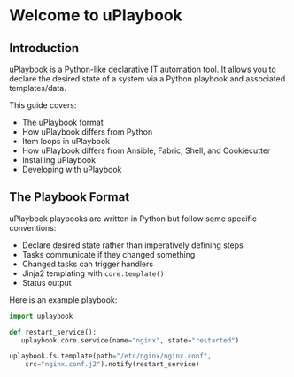# Welcome to uPlaybook

## Introduction

uPlaybook is a Python-like declarative IT automation tool. It allows you to declare the desired state of a system via a Python playbook and associated templates/data.

This guide covers:

- The uPlaybook format
- How uPlaybook differs from Python
- Item loops in uPlaybook
- How uPlaybook differs from Ansible, Fabric, Shell, and Cookiecutter
- Installing uPlaybook
- Developing with uPlaybook

## The Playbook Format

uPlaybook playbooks are written in Python but follow some specific conventions:

- Declare desired state rather than imperatively defining steps
- Tasks communicate if they changed something
- Changed tasks can trigger handlers
- Jinja2 templating with ``core.template()``
- Status output

Here is an example playbook:

```python
import uplaybook

def restart_service():
   uplaybook.core.service(name="nginx", state="restarted")

uplaybook.fs.template(path="/etc/nginx/nginx.conf",
    src="nginx.conf.j2").notify(restart_service)
```
